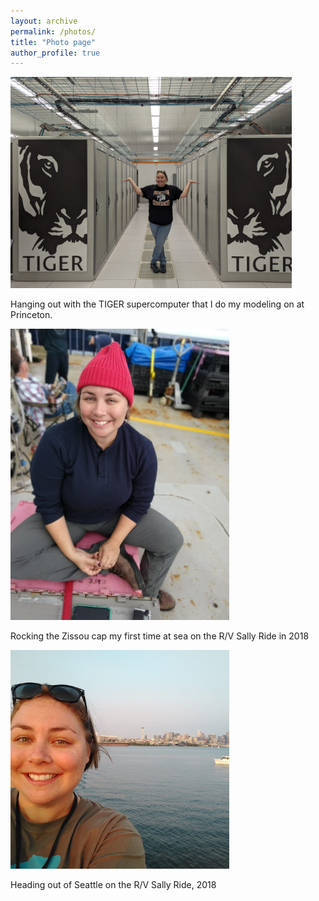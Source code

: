 ```yaml
---
layout: archive
permalink: /photos/
title: "Photo page"
author_profile: true
---
```




<p align="left">
  <img src="../images/PXL_20230816_133859063.jpg" width="450" title="TigerCPU" >
</p>
Hanging out with the TIGER supercomputer that I do my modeling on at Princeton.

<p align="left">
  <img src="../images/IMG_20180908_133001286_PORTRAIT.jpg" width="350" title="Aboard the R/V Sally Ride with my Zissou cap" >
</p>

Rocking the Zissou cap my first time at sea on the R/V Sally Ride in 2018

<p align="left">
<img src="../images/Profile pic.jpg" width="350" title="Heading out of Seattle on the R/V Sally Ride" >
</p>

Heading out of Seattle on the R/V Sally Ride, 2018

